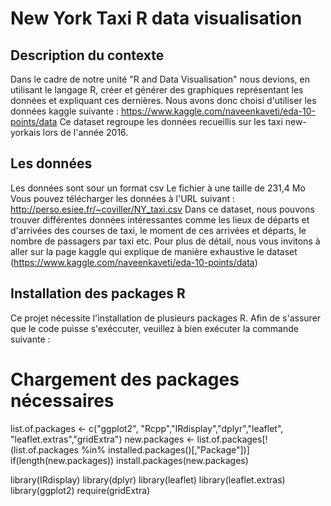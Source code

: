 # New York Taxi R data visualisation

## Description du contexte

Dans le cadre de notre unité "R and Data Visualisation" nous devions, en utilisant le langage R, créer et générer des graphiques représentant les données et expliquant ces dernières.
Nous avons donc choisi d'utiliser les données kaggle suivante : https://www.kaggle.com/naveenkaveti/eda-10-points/data
Ce dataset regroupe les données recueillis sur les taxi new-yorkais lors de l'année 2016.

## Les données

Les données sont sour un format csv
Le fichier à une taille de 231,4 Mo
Vous pouvez télécharger les données à l'URL suivant : http://perso.esiee.fr/~coviller/NY_taxi.csv
Dans ce dataset, nous pouvons trouver différentes données intéressantes comme les lieux de départs et d'arrivées des courses de taxi, le moment de ces arrivées et départs, le nombre de passagers par taxi etc.
Pour plus de détail, nous vous invitons à aller sur la page kaggle qui explique de manière exhaustive le dataset (https://www.kaggle.com/naveenkaveti/eda-10-points/data)

## Installation des packages R

Ce projet nécessite l'installation de plusieurs packages R. Afin de s'assurer que le code puisse s'exéccuter, veuillez à bien exécuter la commande suivante :

# Chargement des packages nécessaires
list.of.packages <- c("ggplot2", "Rcpp","IRdisplay","dplyr","leaflet",
                      "leaflet.extras","gridExtra")
new.packages <- list.of.packages[!(list.of.packages %in% installed.packages()[,"Package"])]
if(length(new.packages)) install.packages(new.packages)

library(IRdisplay)
library(dplyr)
library(leaflet)
library(leaflet.extras)
library(ggplot2)
require(gridExtra)

